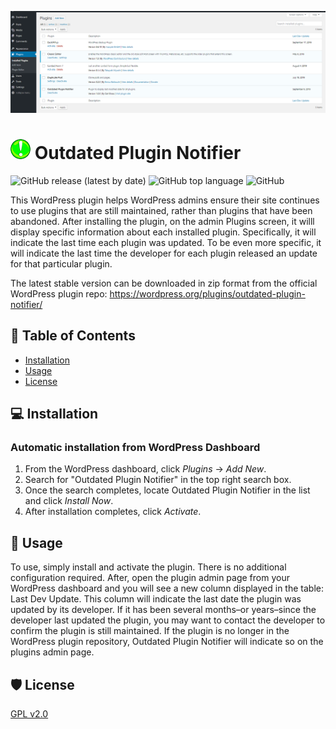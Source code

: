 ![Screenshot of plugin in-use on WordPress admin page.](images-readme/banner-1544x500.png "Meat Specials screenshot")

<!-- <h1><img alt = '' src = 'images-readme/opn-icon-32x32.png' style="margin-right: 5px;">Outdated Plugin Notifier</h1> -->

# ![logo](images-readme/opn-icon-32x32.png) Outdated Plugin Notifier

<div>

  ![GitHub release (latest by date)](https://img.shields.io/github/v/release/cagross/outdated-plugin-notifier)
  ![GitHub top language](https://img.shields.io/github/languages/top/cagross/outdated-plugin-notifier)
  ![GitHub](https://img.shields.io/github/license/cagross/outdated-plugin-notifier)
    
</div>

This WordPress plugin helps WordPress admins ensure their site continues to use plugins that are still maintained, rather than plugins that have been abandoned.  After installing the plugin, on the admin Plugins screen, it willl display specific information about each installed plugin.  Specifically, it will indicate the last time each plugin was updated.  To be even more specific, it will indicate the last time the developer for each plugin released an update for that particular plugin.

The latest stable version can be downloaded in zip format from the official WordPress plugin repo:  https://wordpress.org/plugins/outdated-plugin-notifier/

## 📝 Table of Contents
- [Installation](#installation)
- [Usage](#usage)
- [License](#license)

## 💻 Installation <a name = "installation"></a>
<!-- ## Installation -->

### Automatic installation from WordPress Dashboard

1. From the WordPress dashboard, click _Plugins_ → _Add New_.
2. Search for "Outdated Plugin Notifier" in the top right search box.
3. Once the search completes, locate Outdated Plugin Notifier in the list and click _Install Now_.
4. After installation completes, click _Activate_.

## 🎈 Usage <a name="usage"></a>

To use, simply install and activate the plugin. There is no additional configuration required. After, open the plugin admin page from your WordPress dashboard and you will see a new column displayed in the table: Last Dev Update. This column will indicate the last date the plugin was updated by its developer. If it has been several months–or years–since the developer last updated the plugin, you may want to contact the developer to confirm the plugin is still maintained. If the plugin is no longer in the WordPress plugin repository, Outdated Plugin Notifier will indicate so on the plugins admin page.

## :shield: License <a name="license"></a>

[GPL v2.0](LICENSE)